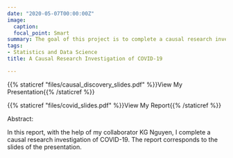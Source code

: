 ```yaml
---
date: "2020-05-07T00:00:00Z"
image:
  caption:
  focal_point: Smart
summary: The goal of this project is to complete a causal research investigation of COVID-19.
tags:
- Statistics and Data Science
title: A Causal Research Investigation of COVID-19

---
```

{{% staticref "files/causal_discovery_slides.pdf" %}}View My Presentation{{% /staticref %}}

{{% staticref "files/covid_slides.pdf" %}}View My Report{{% /staticref %}}

Abstract: 

In this report, with the help of my collaborator KG Nguyen, I complete a causal research investigation of COVID-19. The report corresponds to the slides of the presentation. 

